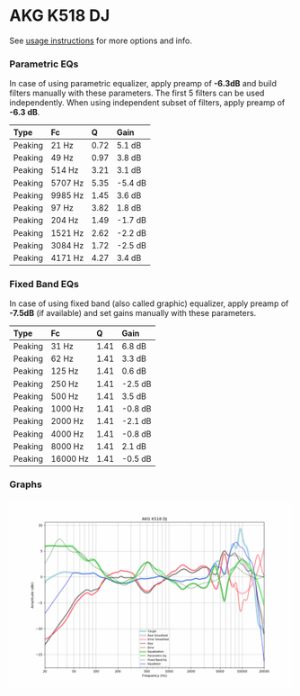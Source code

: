 # AKG K518 DJ
See [usage instructions](https://github.com/jaakkopasanen/AutoEq#usage) for more options and info.

### Parametric EQs
In case of using parametric equalizer, apply preamp of **-6.3dB** and build filters manually
with these parameters. The first 5 filters can be used independently.
When using independent subset of filters, apply preamp of **-6.3 dB**.

| Type    | Fc      |    Q | Gain    |
|:--------|:--------|:-----|:--------|
| Peaking | 21 Hz   | 0.72 | 5.1 dB  |
| Peaking | 49 Hz   | 0.97 | 3.8 dB  |
| Peaking | 514 Hz  | 3.21 | 3.1 dB  |
| Peaking | 5707 Hz | 5.35 | -5.4 dB |
| Peaking | 9985 Hz | 1.45 | 3.6 dB  |
| Peaking | 97 Hz   | 3.82 | 1.8 dB  |
| Peaking | 204 Hz  | 1.49 | -1.7 dB |
| Peaking | 1521 Hz | 2.62 | -2.2 dB |
| Peaking | 3084 Hz | 1.72 | -2.5 dB |
| Peaking | 4171 Hz | 4.27 | 3.4 dB  |

### Fixed Band EQs
In case of using fixed band (also called graphic) equalizer, apply preamp of **-7.5dB**
(if available) and set gains manually with these parameters.

| Type    | Fc       |    Q | Gain    |
|:--------|:---------|:-----|:--------|
| Peaking | 31 Hz    | 1.41 | 6.8 dB  |
| Peaking | 62 Hz    | 1.41 | 3.3 dB  |
| Peaking | 125 Hz   | 1.41 | 0.6 dB  |
| Peaking | 250 Hz   | 1.41 | -2.5 dB |
| Peaking | 500 Hz   | 1.41 | 3.5 dB  |
| Peaking | 1000 Hz  | 1.41 | -0.8 dB |
| Peaking | 2000 Hz  | 1.41 | -2.1 dB |
| Peaking | 4000 Hz  | 1.41 | -0.8 dB |
| Peaking | 8000 Hz  | 1.41 | 2.1 dB  |
| Peaking | 16000 Hz | 1.41 | -0.5 dB |

### Graphs
![](./AKG%20K518%20DJ.png)